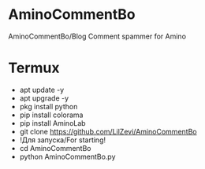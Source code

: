 # AminoCommentBo
AminoCommentBo/Blog Comment spammer for Amino

# Termux
- apt update -y
- apt upgrade -y
- pkg install python
- pip install colorama
- pip install AminoLab
- git clone https://github.com/LilZevi/AminoCommentBo
- !Для запуска/For starting!
- cd AminoCommentBo
- python AminoCommentBo.py
